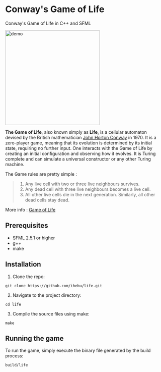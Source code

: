 # Conway's Game of Life

Conway's Game of Life in C++ and SFML

<img src="https://upload.wikimedia.org/wikipedia/commons/e/e5/Gospers_glider_gun.gif" alt="demo" width="300" height="300"/>  


**The Game of Life**, also known simply as **Life**, is a cellular automaton devised by the British mathematician [John Horton Conway](https://en.wikipedia.org/wiki/John_Horton_Conway) in 1970. It is a zero-player game, meaning that its evolution is determined by its initial state, requiring no further input. One interacts with the Game of Life by creating an initial configuration and observing how it evolves. It is Turing complete and can simulate a universal constructor or any other Turing machine.

The Game rules are pretty simple : 

> 1. Any live cell with two or three live neighbours survives.
> 2. Any dead cell with three live neighbours becomes a live cell.
> 3. All other live cells die in the next generation. Similarly, all other dead cells stay dead.


More info : [Game of Life](https://en.wikipedia.org/wiki/Conway's_Game_of_Life)


## Prerequisites

- SFML 2.5.1 or higher
- g++
- make


## Installation

1. Clone the repo:

```
git clone https://github.com/ihebu/life.git
```

2. Navigate to the project directory:

```
cd life
```

3. Compile the source files using make: 

```
make
```


## Running the game

To run the game, simply execute the binary file generated by the build process:

```
build/life
```